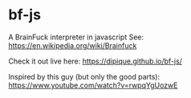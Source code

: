 # bf-js
A BrainFuck interpreter in javascript
See: https://en.wikipedia.org/wiki/Brainfuck

Check it out live here: https://dipique.github.io/bf-js/

Inspired by this guy (but only the good parts): https://www.youtube.com/watch?v=rwpqYgUozwE
